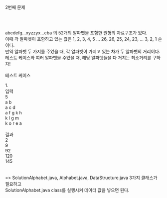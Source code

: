 2번째 문제

<br><br>

abcdefg...xyzzyx...cba 의 52개의 알파벳을 포함한 원형의 자료구조가 있다. <br>
이때 각 알파벳이 포함하고 있는 값은 1, 2, 3, 4, 5 ... 26, 26, 25, 24, 23, ... 3, 2, 1 순이다. <br>
만약 알파벳 두 가지를 주었을 때, 각 알파벳이 가지고 있는 차가 두 알파벳의 거리이다. <br>
테스트 케이스와 여러 알파벳을 주었을 때, 해당 알파벳들을 다 거치는 최소거리를 구하자!<br>
<br>
테스트 케이스<br>

1.<br>
입력<br>
5<br>
a b<br>
a c d<br>
a f g k h<br>
k l g m<br>
k o r e a<br>
<br>
결과<br>
2<br>
9<br>
92<br>
120<br>
145<br>
<br><br>
=> SolutionAlphabet.java, Alphabet.java, DataStructure.java 3가지 클래스가 필요하고 <br>
SolutionAlphabet.java class를 실행시켜 데이터 값을 넣으면 된다.<br>
